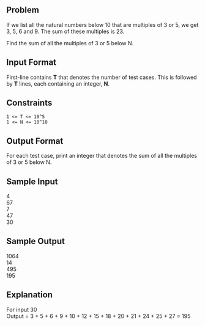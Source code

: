 ## Problem

If we list all the natural numbers below 10 that are multiples of 3 or 5, we get 3, 5, 6 and 9. The sum of these multiples is 23.

Find the sum of all the multiples of 3 or 5 below N.


## Input Format

First-line contains **T** that denotes the number of test cases. This is followed by **T** lines, each containing an integer, **N**.


## Constraints

 ```1 <= T <= 10^5``` <br>
 ```1 <= N <= 10^10```

## Output Format

For each test case, print an integer that denotes the sum of all the multiples of 3 or 5 below N.

## Sample Input

4 <br>
67 <br>
7 <br>
47 <br>
30


## Sample Output

1064 <br>
14 <br>
495 <br>
195
	

## Explanation

For input 30 <br>
Output = 3 + 5 + 6 + 9 + 10 + 12 + 15 + 18 + 20 + 21 + 24 + 25 + 27 = 195
